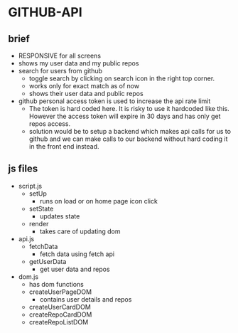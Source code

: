 # GITHUB-API

## brief

- RESPONSIVE for all screens
- shows my user data and my public repos
- search for users from github
  - toggle search by clicking on search icon in the right top corner.
  - works only for exact match as of now
  - shows their user data and public repos
- github personal access token is used to increase the api rate limit
  - The token is hard coded here. It is risky to use it hardcoded like this. However the access token will expire in 30 days and has only get repos access.
  - solution would be to setup a backend which makes api calls for us to github and we can make calls to our backend without hard coding it in the front end instead.

## js files

- script.js
  - setUp
    - runs on load or on home page icon click
  - setState
    - updates state
  - render
    - takes care of updating dom
- api.js
  - fetchData
    - fetch data using fetch api
  - getUserData
    - get user data and repos
- dom.js
  - has dom functions
  - createUserPageDOM
    - contains user details and repos
  - createUserCardDOM
  - createRepoCardDOM
  - createRepoListDOM
